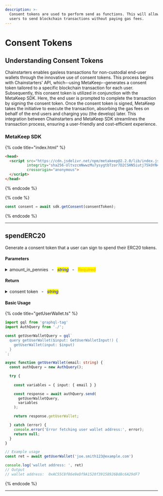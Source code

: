 ```yaml
---
description: >-
  Consent tokens are used to perform send as functions. This will allow your
  users to send blockchain transactions without paying gas fees.
---
```


# Consent Tokens

## Understanding Consent Tokens

Chainstarters enables gasless transactions for non-custodial end-user wallets through the innovative use of consent tokens. This process begins with Chainstarters' API, which--using MetaKeep--generates a consent token tailored to a specific blockchain transaction for each user. Subsequently, this consent token is utilized in conjunction with the MetaKeep SDK. Here, the end user is prompted to complete the transaction by signing the consent token. Once the consent token is signed, MetaKeep takes the initiative to execute the transaction, absorbing the gas fees on behalf of the end users and charging you (the develop) later. This integration between Chainstarters and MetaKeep SDK streamlines the transaction process, ensuring a user-friendly and cost-efficient experience.

### MetaKeep SDK

{% code title="index.html" %}
```html
<head>
  <script src="https://cdn.jsdelivr.net/npm/metakeep@2.2.0/lib/index.js"
          integrity="sha256-UltvzcmNwwzMu7ysygtbTzor7D2CSHN5iutj75kOYN4="
          crossorigin="anonymous">
  </script>
</head>
```
{% endcode %}

{% code %}
```typescript
const consent = await sdk.getConsent(consentToken);
```
{% endcode %}
***

<!--  -->
<!--  -->
<!--  -->
## spendERC20

Generate a consent token that a user can sign to spend their ERC20 tokens.

#### Parameters

<details>

<summary>amount_in_pennies&nbsp;&nbsp;&nbsp;-&nbsp;&nbsp;&nbsp;<em><mark style="color:blue;">string</mark></em>&nbsp;&nbsp;&nbsp;-&nbsp;&nbsp;&nbsp;<mark style="color:orange;">Required</mark></summary>

The amount_in_pennies address of the user.

Example $1:

```100```

</details>

#### Return

<details>

<summary>consent token&nbsp;&nbsp;&nbsp;-&nbsp;&nbsp;&nbsp;<em><mark style="color:blue;">string</mark></em></summary>

The consent token used in the frontend to complete the transaction.

Example:

```TG9yZW0gaXBzdW0gZG9sb3Igc2l0IGFtZXQsIGNvbnNlY3RldHVyIGFkaXBpc2NpbmcgZWxpdC4gQ3VyYWJpdHVyIHR1cnBpcyBlcmF0LCBibGFuZGl0IHNlZCBtYWduYSB2aXRhZSwgdmFyaXVzIHBvcnR0aXRvciBtaS4gTnVuYyB1dCB2b2x1dHBhdCBhbnRlLiBJbnRlZ2VyIGV1IGVuaW0gYXJjdS4gVXQgYXQgZWxpdCBsaWJlcm8u```

</details>

#### Basic Usage

{% code title="getUserWallet.ts" %}
```typescript
import gql from 'graphql-tag'
import AuthQuery from './';

const getUserWalletQuery = gql`
  query getUserWallet($input: GetUserWalletInput!) {
    getUserWallet(input: $input)
  }
`;

async function getUserWallet(email: string) {
  const authQuery = new AuthQuery();

  try {
  
    const variables = { input: { email } }

    const response = await authQuery.send(
      getUserWalletQuery,
      variables
    );

    return response.getUserWallet;

  } catch (error) {
    console.error('Error fetching user wallet address:', error);
    return null;
  }
}

// Example usage
const ret = await getUserWallet('joe.smith123@example.com')

console.log('wallet address: ', ret)
// Output
// wallet address:  0xAC55C8f86e9eDf9A1520f39158926Bd8c6A29dF7

```
{% endcode %}

***